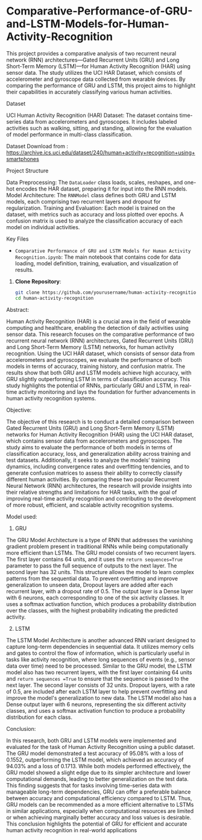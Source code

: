 # Comparative-Performance-of-GRU-and-LSTM-Models-for-Human-Activity-Recognition


This project provides a comparative analysis of two recurrent neural network (RNN) architectures—Gated Recurrent Units (GRU) and Long Short-Term Memory (LSTM)—for Human Activity Recognition (HAR) using sensor data. The study utilizes the UCI HAR Dataset, which consists of accelerometer and gyroscope data collected from wearable devices. By comparing the performance of GRU and LSTM, this project aims to highlight their capabilities in accurately classifying various human activities.

 Dataset
 
UCI Human Activity Recognition (HAR) Dataset: The dataset contains time-series data from accelerometers and gyroscopes. It includes labeled activities such as walking, sitting, and standing, allowing for the evaluation of model performance in multi-class classification.

Dataset Download from : https://archive.ics.uci.edu/dataset/240/human+activity+recognition+using+smartphones

 Project Structure

  Data Preprocessing: The `DataLoader` class loads, scales, reshapes, and one-hot encodes the HAR dataset, preparing it for input into the RNN models.
  Model Architecture: The `RNNModel` class defines both GRU and LSTM models, each comprising two recurrent layers and dropout for regularization.
  Training and Evaluation: Each model is trained on the dataset, with metrics such as accuracy and loss plotted over epochs. A confusion matrix is used to analyze the classification accuracy of each model on individual activities.

Key Files

- `Comparative Performance of GRU and LSTM Models for Human Activity Recognition.ipynb`: The main notebook that contains code for data loading, model definition, training, evaluation, and visualization of results.


1. **Clone Repository**:
   ```bash
   git clone https://github.com/yourusername/human-activity-recognition.git
   cd human-activity-recognition

Abstract:

  Human Activity Recognition (HAR) is a crucial area in the field of wearable computing and healthcare, enabling the detection of daily activities using sensor data. This research focuses on the comparative performance of two recurrent neural network (RNN) architectures, Gated Recurrent Units (GRU) and Long Short-Term Memory (LSTM) networks, for human activity recognition. Using the UCI HAR dataset, which consists of sensor data from accelerometers and gyroscopes, we evaluate the performance of both models in terms of accuracy, training history, and confusion matrix. The results show that both GRU and LSTM models achieve high accuracy, with GRU slightly outperforming LSTM in terms of classification accuracy. This study highlights the potential of RNNs, particularly GRU and LSTM, in real-time activity monitoring and lays the foundation for further advancements in human activity recognition systems.

Objective:

  The objective of this research is to conduct a detailed comparison between Gated Recurrent Units (GRU) and Long Short-Term Memory (LSTM) networks for Human Activity Recognition (HAR) using the UCI HAR dataset, which contains sensor data from accelerometers and gyroscopes. The study aims to evaluate the performance of both models in terms of classification accuracy, loss, and generalization ability across training and test datasets. Additionally, it seeks to analyze the models’ training dynamics, including convergence rates and overfitting tendencies, and to generate confusion matrices to assess their ability to correctly classify different human activities. By comparing these two popular Recurrent Neural Network (RNN) architectures, the research will provide insights into their relative strengths and limitations for HAR tasks, with the goal of improving real-time activity recognition and contributing to the development of more robust, efficient, and scalable activity recognition systems.

Model used:

1) GRU

The GRU Model Architecture is a type of RNN that addresses the vanishing gradient problem present in traditional RNNs while being computationally more efficient than LSTMs. The GRU model consists of two recurrent layers. The first layer contains 64 units, and it uses the `return sequences=True` parameter to pass the full sequence of outputs to the next layer. The second layer has 32 units. This structure allows the model to learn complex patterns from the sequential data. To prevent overfitting and improve generalization to unseen data, Dropout layers are added after each recurrent layer, with a dropout rate of 0.5. The output layer is a Dense layer with 6 neurons, each corresponding to one of the six activity classes. It uses a softmax activation function, which produces a probability distribution over the classes, with the highest probability indicating the predicted activity.

2) LSTM

The LSTM Model Architecture is another advanced RNN variant designed to capture long-term dependencies in sequential data. It utilizes memory cells and gates to control the flow of information, which is particularly useful in tasks like activity recognition, where long sequences of events (e.g., sensor data over time) need to be processed. Similar to the GRU model, the LSTM model also has two recurrent layers, with the first layer containing 64 units and `return sequences =True` to ensure that the sequence is passed to the next layer. The second layer consists of 32 units. Dropout layers, with a rate of 0.5, are included after each LSTM layer to help prevent overfitting and improve the model's generalization to new data. The LSTM model also has a Dense output layer with 6 neurons, representing the six different activity classes, and uses a softmax activation function to produce a probability distribution for each class.

Conclusion:

In this research, both GRU and LSTM models were implemented and evaluated for the task of Human Activity Recognition using a public dataset. The GRU model demonstrated a test accuracy of 95.08\% with a loss of 0.1552, outperforming the LSTM model, which achieved an accuracy of 94.03\% and a loss of 0.1713. While both models performed effectively, the GRU model showed a slight edge due to its simpler architecture and lower computational demands, leading to better generalization on the test data. This finding suggests that for tasks involving time-series data with manageable long-term dependencies, GRU can offer a preferable balance between accuracy and computational efficiency compared to LSTM. Thus, GRU models can be recommended as a more efficient alternative to LSTMs in similar applications, especially when computational resources are limited or when achieving marginally better accuracy and loss values is desirable. This conclusion highlights the potential of GRU for efficient and accurate human activity recognition in real-world applications
